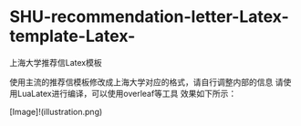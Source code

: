 # SHU-recommendation-letter-Latex-template-Latex-
上海大学推荐信Latex模板

使用主流的推荐信模板修改成上海大学对应的格式，请自行调整内部的信息
请使用LuaLatex进行编译，可以使用overleaf等工具
效果如下所示：

[Image]!(illustration.png)
